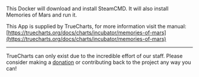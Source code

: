This Docker will download and install SteamCMD. It will also install Memories of Mars and run it.


This App is supplied by TrueCharts, for more information visit the manual: [https://truecharts.org/docs/charts/incubator/memories-of-mars](https://truecharts.org/docs/charts/incubator/memories-of-mars)

---

TrueCharts can only exist due to the incredible effort of our staff.
Please consider making a [donation](https://truecharts.org/docs/about/sponsor) or contributing back to the project any way you can!
